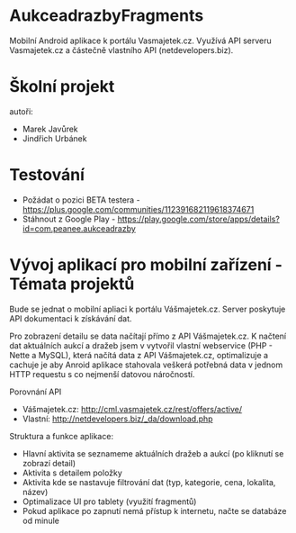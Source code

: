 AukceadrazbyFragments
=====================
Mobilní Android aplikace k portálu Vasmajetek.cz. Využívá API serveru Vasmajetek.cz a částečně vlastního API (netdevelopers.biz).

Školní projekt
============
autoři:
 - Marek Javůrek
 - Jindřich Urbánek

Testování
============
 - Požádat o pozici BETA testera - https://plus.google.com/communities/112391682119618374671
 - Stáhnout z Google Play - https://play.google.com/store/apps/details?id=com.peanee.aukceadrazby

Vývoj aplikací pro mobilní zařízení - Témata projektů
============
Bude se jednat o mobilní apliaci k portálu Vášmajetek.cz. Server poskytuje API dokumentaci k získávání dat.

Pro zobrazení detailu se data načítají přímo z API Vášmajetek.cz. K načtení dat aktuálních aukcí a dražeb jsem v vytvořil vlastní webservice (PHP - Nette a MySQL), která načítá data z API Vášmajetek.cz, optimalizuje a cachuje je aby Anroid aplikace stahovala veškerá potřebná data v jednom HTTP requestu s co nejmenší datovou náročností.

Porovnání API
 - Vášmajetek.cz: http://cml.vasmajetek.cz/rest/offers/active/
 - Vlastní: http://netdevelopers.biz/_da/download.php

Struktura a funkce aplikace:
 - Hlavní aktivita se seznameme aktuálních dražeb a aukcí (po kliknutí se zobrazí detail)
 - Aktivita s detailem položky
 - Aktivita kde se nastavuje filtrování dat (typ, kategorie, cena, lokalita, název)
 - Optimalizace UI pro tablety (využití fragmentů)
 - Pokud aplikace po zapnutí nemá přístup k internetu, načte se databáze od minule

